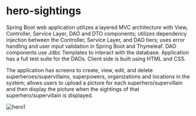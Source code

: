 # hero-sightings
Spring Boot web application utilizes a layered MVC architecture with View, Controller, Service Layer, DAO and DTO components; utilizes dependency injection between the Controller, Service Layer, and DAO tiers; uses error handling and user input validation in Spring Boot and Thymeleaf. DAO components use Jdbc Templates to interact with the database. Application has a full test suite for the DAOs. Client side is built using HTML and CSS.

The application has screens to create, view, edit, and delete superheroes/supervillains, superpowers, organizations and locations in the system; allows users to upload a picture for each superhero/supervillain and then display the picture when the sightings of that superhero/supervillain is displayed.

![hero1](https://user-images.githubusercontent.com/80607727/200667150-c680f84e-60d4-445a-9e7d-0ca720acb206.JPG)


